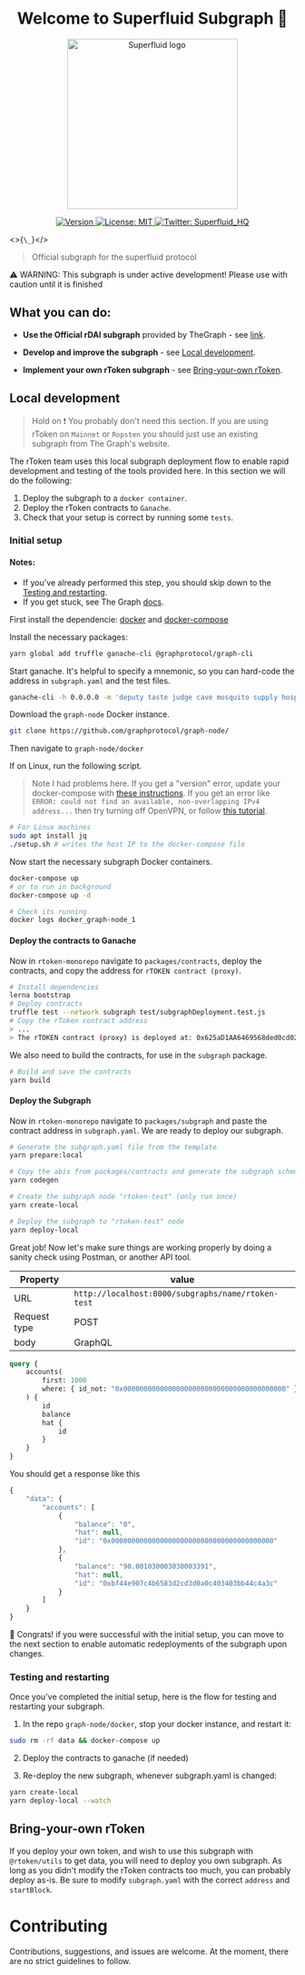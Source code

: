 <h1 align="center">Welcome to Superfluid Subgraph 👋
</h1>
<div align="center">
<img  width="300" padding="0 0 10px" alt="Superfluid logo" src="/sf-logo.png" />
<p>
  <a href="https://www.npmjs.com/package/@superfluid-finance/js-sdk" target="_blank">
    <img alt="Version" src="https://img.shields.io/npm/v/@superfluid-finance/js-sdk.svg">
  </a>
  <a href="#" target="_blank">
    <img alt="License: MIT" src="https://img.shields.io/badge/License-MIT-yellow.svg" />
  </a>
  <a href="https://twitter.com/Superfluid_HQ/status/" target="_blank">
    <img alt="Twitter: Superfluid_HQ" src="https://img.shields.io/twitter/follow/Superfluid_HQ.svg?style=social" />
  </a>
</p>
</div>

<>{`\_`}</>

> Official subgraph for the superfluid protocol

:warning: WARNING: This subgraph is under active development! Please use with caution until it is finished

## What you can do:

-   **Use the Official rDAI subgraph** provided by TheGraph - see [link](https://thegraph.com/explorer/subgraph/rtoken-project/rdai).

-   **Develop and improve the subgraph** - see [Local development](#local-development).

-   **Implement your own rToken subgraph** - see [Bring-your-own rToken](#bring-your-own-rtoken).

## Local development

> Hold on :exclamation: You probably don't need this section. If you are using rToken on `Mainnet` or `Ropsten` you should just use an existing subgraph from The Graph's website.

The rToken team uses this local subgraph deployment flow to enable rapid development and testing of the tools provided here. In this section we will do the following:

1. Deploy the subgraph to a `docker container`.
2. Deploy the rToken contracts to `Ganache`.
3. Check that your setup is correct by running some `tests`.

### Initial setup

#### Notes:

-   If you've already performed this step, you should skip down to the [Testing and restarting](#testing-and-restarting).
-   If you get stuck, see The Graph [docs](https://thegraph.com/docs/quick-start#local-development).

First install the dependencie: [docker](https://docs.docker.com/install/) and [docker-compose](https://docs.docker.com/compose/install/)

Install the necessary packages:

```bash
yarn global add truffle ganache-cli @graphprotocol/graph-cli
```

Start ganache. It's helpful to specify a mnemonic, so you can hard-code the address in `subgraph.yaml` and the test files.

```bash
ganache-cli -h 0.0.0.0 -m 'deputy taste judge cave mosquito supply hospital clarify argue aware abuse glory'
```

Download the `graph-node` Docker instance.

```bash
git clone https://github.com/graphprotocol/graph-node/
```

Then navigate to `graph-node/docker`

If on Linux, run the following script.

> Note I had problems here. If you get a "version" error, update your docker-compose with [these instructions](https://docs.docker.com/compose/install/). If you get an error like `ERROR: could not find an available, non-overlapping IPv4 address...` then try turning off OpenVPN, or follow [this tutorial](https://stackoverflow.com/questions/45692255/how-make-openvpn-work-with-docker).

```bash
# For Linux machines
sudo apt install jq
./setup.sh # writes the host IP to the docker-compose file
```

Now start the necessary subgraph Docker containers.

```bash
docker-compose up
# or to run in background
docker-compose up -d

# Check its running
docker logs docker_graph-node_1
```

#### Deploy the contracts to Ganache

Now in `rtoken-monorepo` navigate to `packages/contracts`, deploy the contracts, and copy the address for `rTOKEN contract (proxy)`.

```bash
# Install dependencies
lerna bootstrap
# Deploy contracts
truffle test --network subgraph test/subgraphDeployment.test.js
# Copy the rToken contract address
> ...
> The rTOKEN contract (proxy) is deployed at: 0x625aD1AA6469568ded0cd0254793Efd0e5C0394F
```

We also need to build the contracts, for use in the `subgraph` package.

```bash
# Build and save the contracts
yarn build
```

#### Deploy the Subgraph

Now in `rtoken-monorepo` navigate to `packages/subgraph` and paste the contract address in `subgraph.yaml`. We are ready to deploy our subgraph.

```bash
# Generate the subgraph.yaml file from the template
yarn prepare:local

# Copy the abis from packages/contracts and generate the subgraph schema
yarn codegen

# Create the subgraph node "rtoken-test" (only run once)
yarn create-local

# Deploy the subgraph to "rtoken-test" node
yarn deploy-local
```

Great job! Now let's make sure things are working properly by doing a sanity check using Postman, or another API tool.

| Property     | value                                              |
| ------------ | -------------------------------------------------- |
| URL          | `http://localhost:8000/subgraphs/name/rtoken-test` |
| Request type | POST                                               |
| body         | GraphQL                                            |

```graphql
query {
    accounts(
        first: 1000
        where: { id_not: "0x0000000000000000000000000000000000000000" }
    ) {
        id
        balance
        hat {
            id
        }
    }
}
```

You should get a response like this

```js
{
    "data": {
        "accounts": [
            {
                "balance": "0",
                "hat": null,
                "id": "0x0000000000000000000000000000000000000000"
            },
            {
                "balance": "90.001030003030003391",
                "hat": null,
                "id": "0xbf44e907c4b6583d2cd3d0a0c403403bb44c4a3c"
            }
        ]
    }
}
```

:tada: Congrats! if you were successful with the initial setup, you can move to the next section to enable automatic redeployments of the subgraph upon changes.

### Testing and restarting

Once you've completed the initial setup, here is the flow for testing and restarting your subgraph.

1. In the repo `graph-node/docker`, stop your docker instance, and restart it:

```bash
sudo rm -rf data && docker-compose up

```

2. Deploy the contracts to ganache (if needed)

3. Re-deploy the new subgraph, whenever subgraph.yaml is changed:

```bash
yarn create-local
yarn deploy-local --watch
```

## Bring-your-own rToken

If you deploy your own token, and wish to use this subgraph with `@rtoken/utils` to get data, you will need to deploy you own subgraph. As long as you didn't modify the rToken contracts too much, you can probably deploy as-is. Be sure to modify `subgraph.yaml` with the correct `address` and `startBlock`.

# Contributing

Contributions, suggestions, and issues are welcome. At the moment, there are no strict guidelines to follow.
